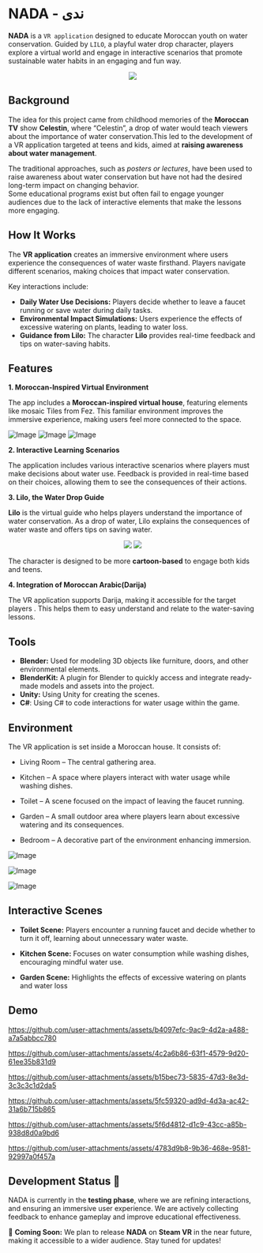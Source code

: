 
# NADA - ندى

**NADA** is a `VR application` designed to educate Moroccan youth on water conservation. Guided by `LILO`, a playful water drop character, players explore a virtual world and engage in interactive scenarios that promote sustainable water habits in an engaging and fun way.
<p align="center">
  <img src="https://github.com/user-attachments/assets/e3c30246-07c4-4f49-af57-f59b45691dcc" />
</p>


## Background
The idea for this project came from childhood memories of the **Moroccan TV** show **Celestin**, where “Celestin”, a drop of water would teach viewers about the importance of water conservation.This led to the development of a VR application targeted at teens and kids, aimed at **raising awareness about water management**.

The traditional approaches, such as *posters or lectures*, have been used to raise awareness about water conservation but have not had the desired long-term impact on changing behavior. \
Some educational programs exist but often fail to engage younger audiences due to the lack of interactive elements that make the lessons more engaging. 


## How It Works
The **VR application** creates an immersive environment where users experience the consequences of water waste firsthand. Players navigate different scenarios, making choices that impact water conservation.

Key interactions include:
- **Daily Water Use Decisions:** Players decide whether to leave a faucet running or save water during daily tasks.
- **Environmental Impact Simulations:** Users experience the effects of excessive watering on plants, leading to water loss.
- **Guidance from Lilo:** The character **Lilo** provides real-time feedback and tips on water-saving habits.

## Features 

**1. Moroccan-Inspired Virtual Environment**

The app includes a **Moroccan-inspired virtual house**, featuring elements like mosaic Tiles from Fez. This familiar environment improves the immersive experience, making users feel more connected to the space.

![Image](https://github.com/user-attachments/assets/9f86c75f-d2b1-4116-b966-3788d5903672)
![Image](https://github.com/user-attachments/assets/6618f62a-c361-4037-866a-2845c5e768e5)
![Image](https://github.com/user-attachments/assets/e3ec2eb4-a598-4351-8159-79145eaf1806)



**2. Interactive Learning Scenarios**

The application includes various interactive scenarios where players must make decisions about water use. Feedback is provided in real-time based on their choices, allowing them to see the consequences of their actions.

**3. Lilo, the Water Drop Guide**

**Lilo** is the virtual guide who helps players understand the importance of water conservation. As a drop of water, Lilo explains the consequences of water waste and offers tips on saving water.
<p align="center">
  <img src="https://github.com/user-attachments/assets/61cafef1-dbd1-4673-83d2-01bb991ba35a" />
  <img src="https://github.com/user-attachments/assets/eb10d258-af0a-484b-b496-6ff9a158922b"/>
</p>

The character is designed to be more **cartoon-based** to engage  both kids and teens.

**4. Integration of Moroccan Arabic(Darija)**

The VR application supports Darija, making it accessible for the target players . This helps them to easy understand and relate to the water-saving lessons.

## Tools 
- **Blender:** Used for modeling 3D objects like furniture, doors, and other environmental elements.
- **BlenderKit:** A plugin for Blender to quickly access and integrate ready-made models and assets into the project.
- **Unity:** Using Unity for creating the scenes.
- **C#**: Using C# to code interactions for water usage within the game.

## Environment
The VR application is set inside a Moroccan house. It consists of:
- Living Room – The central gathering area.

- Kitchen – A space where players interact with water usage while washing dishes.

- Toilet – A scene focused on the impact of leaving the faucet running.
- Garden – A small outdoor area where players learn about excessive watering and its consequences.
- Bedroom – A decorative part of the environment enhancing immersion.

![Image](https://github.com/user-attachments/assets/bd0f9983-302a-4d52-97ba-1fcf9979d4c0)

![Image](https://github.com/user-attachments/assets/dc632997-2a82-4ae4-b0c1-b825aff0f482)

![Image](https://github.com/user-attachments/assets/5ab03e78-1f9e-43f2-9573-aba1c609324f)

## Interactive Scenes
- **Toilet Scene:** Players encounter a running faucet and decide whether to turn it off, learning about unnecessary water waste.

- **Kitchen Scene:** Focuses on water consumption while washing dishes, encouraging mindful water use.
- **Garden Scene:** Highlights the effects of excessive watering on plants and water loss

## Demo
https://github.com/user-attachments/assets/b4097efc-9ac9-4d2a-a488-a7a5abbcc780

https://github.com/user-attachments/assets/4c2a6b86-63f1-4579-9d20-61ee35b831d9

https://github.com/user-attachments/assets/b15bec73-5835-47d3-8e3d-3c3c3c1d2da5

https://github.com/user-attachments/assets/5fc59320-ad9d-4d3a-ac42-31a6b715b865

https://github.com/user-attachments/assets/5f6d4812-d1c9-43cc-a85b-938d8d0a9bd6

https://github.com/user-attachments/assets/4783d9b8-9b36-468e-9581-92997a0f457a

## Development Status 🚧  

NADA is currently in the **testing phase**, where we are refining interactions, and ensuring an immersive user experience. We are actively collecting feedback to enhance gameplay and improve educational effectiveness.  

🚀 **Coming Soon:** We plan to release **NADA** on **Steam VR** in the near future, making it accessible to a wider audience. Stay tuned for updates!  


